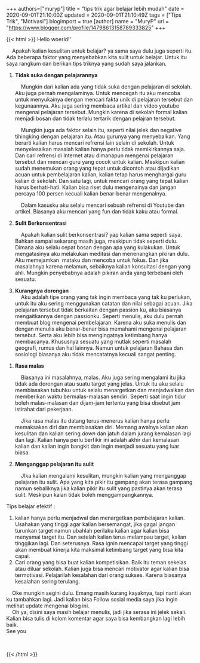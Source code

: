 +++
 authors=["muryp"] 
title = "tips trik agar belajar lebih mudah"
date = 2020-09-01T21:10:00Z
updated = 2020-09-01T21:10:49Z
tags = ["Tips Trik", "Motivasi"]
blogimport = true 
[author]
	name = "MuryP"
	uri = "https://www.blogger.com/profile/14798613158789333825"
+++

 {{< html >}} 
Hello woerld!'<div><span>&nbsp;&nbsp; &nbsp;</span>Apakah kalian kesulitan untuk belajar? ya sama saya dulu juga seperti itu. Ada beberapa faktor yang menyebabkan kita sulit untuk belajar. Untuk itu saya rangkum dan berikan tips triknya yang sudah saya jalankan.</div><div><ol style="text-align: left;">  <li><b>Tidak suka dengan pelajarannya</b></li>  <p><span>&nbsp; &nbsp; Mungkin dari kalian ada yang tidak suka dengan pelajaran di sekolah. Aku juga pernah mengalaminya. Untuk mencegah itu aku mencoba untuk menyukainya dengan mencari fakta unik di pelajaran tersebut dan kegunaannya. Aku juga sering membaca artikel dan video youtube mengenai pelajaran tersebut. Mungkin karena di sekolah formal kalian menjadi bosan dan tidak terlalu tertarik dengan pelajran tersebut.&nbsp;</span></p><p><span>&nbsp; &nbsp; Mungkin juga ada faktor selain itu, seperti nilai jelek dan negative tihingking dengan pelajaran itu. Atau gurunya yang menyebalkan. Yang berarti kalian harus mencari refrensi lain selain di sekolah. Untuk menyelesaikan masalah kalian hanya perlu tidak memikirkannya saja. Dan cari refrensi di Internet atau dimanapun mengenai pelajaran tersebut dan mencari guru yang cocok untuk kalian. Meskipun kalian sudah menemukan orang yang tepat untuk dicontoh atau dijadikan acuan untuk pembelajaran kalian, kalian tetap harus menghargai guru kalian di sekolah. Dan satu lagi, untuk mencari orang yang tepat kalian harus berhati-hati. Kalian bisa riset dulu mengenainya dan jangan percaya 100 persen kecuali kalian benar-benar mengenalnya.&nbsp;</span><br /></p><p><span><span>&nbsp; &nbsp; Dalam kasusku aku selalu mencari sebuah refrensi di Youtube dan artikel. Biasanya aku mencari yang fun dan tidak kaku atau formal.</span><br /></span></p><p>  </p><li><b>Sulit Berkonsentrasi</b></li>  <p><span>&nbsp; &nbsp; Apakah kalian sulit berkonsentrasi? yap kalian sama seperti saya. Bahkan sampai sekarang masih juga, meskipun tidak seperti dulu. Dimana aku selalu cepat bosan dengan apa yang kulakukan. Untuk mengatasinya aku melakukan meditasi dan menenangkan pikiran dulu. Aku memejamkan&nbsp; mataku dan mencoba untuk fokus. Dan jika masalahnya karena melamun, sebaiknya kalian konsultasi dengan yang ahli. Mungkin penyebabnya adalah pikiran anda yang terbebani oleh sesuatu.</span><br /></p><p>  </p><li><b>Kurangnya dorongan</b></li><span>&nbsp;&nbsp; &nbsp;</span>Aku adalah tipe orang yang tak ingin membaca yang tak ku perlukan, untuk itu aku sering menggunakan catatan dan nilai sebagai acuan. Jika pelajaran tersebut tidak berkaitan dengan passion ku, aku biasanya mengaitkannya dengan passionku. Seperti menulis, aku dulu pernah membuat blog mengenai pembelajaran. Karena aku suka menulis dan dengan menulis aku benar-benar bisa memahami mengenai pelajaran tersebut. Serta aku lebih bisa mengingatnya ketimbang hanya membacanya. Khususnya sesuatu yang mutlak seperti masalah geografi, rumus dan hal lainnya. Namun untuk pelajaran Bahasa dan sosiologi biasanya aku tidak mencatatnya kecuali sangat penting.</ol><ol style="text-align: left;"><p>  </p><li><b>Rasa malas</b></li>  <p><span>&nbsp; &nbsp; Biasanya ini masalahnya, malas. Aku juga sering mengalami itu jika tidak ada dorongan atau suatu target yang jelas. Untuk itu aku selalu membiasakan tubuhku untuk selalu menargetkan dan menjadwalkan dan memberikan waktu bermalas-malasan sendiri. Seperti saat ingin tidur boleh malas-malasan dan dijam-jam tertentu yang bisa disebut jam istirahat dari pekerjaan.</span><br /></p><p>&nbsp; &nbsp; Jika rasa malas itu datang terus-menerus kalian hanya perlu memaksakan diri dan membiasakan diri. Memang awalnya kalian akan kesulitan dan kalian sering <i>down </i>dan jatuh dalam jurang kemalasan lagi dan lagi. Kalian hanya perlu berfikir ini adalah akhir dari kemalasan kalian dan kalian ingin bangkit dan ingin menjadi sesuatu yang luar biasa.<br /></p><p>  </p><li><b>Menganggap pelajaran itu sulit</b></li>  <p><span>&nbsp; &nbsp; JIka kalian mengalami kesulitan, mungkin kalian yang menganggap pelajaran itu sulit. Apa yang kita pikir itu gampang akan terasa gampang namun sebaliknya jika kalian pikir itu sulit yang pastinya akan terasa sulit. Meskipun kaian tidak boleh menggampangkannya.</span><br /></p></ol>Tips belajar efektif :</div><div><ol style="text-align: left;"><li>kalian hanya perlu menjadwal dan menargetkan pembelajaran kalian. Usahakan yang tinggi agar kalian bersemangat, jika gagal jangan turunkan target namun ubahlah perilaku kalian agar kalian bisa menyamai target itu. Dan setelah kalian terus melampau target, kalian tinggikan lagi. Dan seterusnya. Rasa ignin mencapai target yang tinggi akan membuat kinerja kita maksimal ketimbang target yang bisa kita capai.</li><li>Cari orang yang bisa buat kalian kompetisikan. Baik itu teman sekelas atau diluar sekolah. Kalian juga bisa mencari motivator agar kalian bisa termotivasi. Pelajarilah kesalahan dari orang sukses. Karena biasanya kesalahan sering terulang.</li></ol><span>&nbsp; &nbsp; Oke mungkin segini dulu. Emang masih kurang kayaknya, tapi nanti akan ku tambahkan lagi. Jadi kalian bisa Follow sosial media saya jika ingin melihat update mengenai blog ini.</span></div><div><span>&nbsp; &nbsp; Oh ya, disini saya masih belajar menulis, jadi jika serasa ini jelek sekali. Kalian bisa tulis di kolom komentar agar saya bisa kembangkan lagi lebih baik.</span></div><div>See you<br /><ol style="text-align: left;"><p><span><br /></span></p><p>  </p><p></p><p></p><p></p><p></p><p></p><p></p><p></p><p></p><p></p></ol></div>
{{< /html >}}
